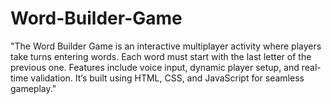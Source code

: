 # Word-Builder-Game
"The Word Builder Game is an interactive multiplayer activity where players take turns entering words. Each word must start with the last letter of the previous one. Features include voice input, dynamic player setup, and real-time validation. It’s built using HTML, CSS, and JavaScript for seamless gameplay."
